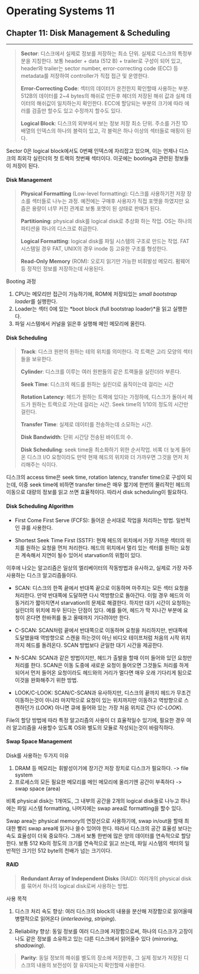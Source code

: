 # Operating Systems 11
## Chapter 11: Disk Management & Scheduling
<hr>

> **Sector**: 디스크에서 실제로 정보를 저장하는 최소 단위. 실제로 디스크의 특정부분을 지칭한다. 보통 header + data (512 B) + trailer로 구성이 되어 있고, header와 trailer는 sector number, error-correcting code (ECC) 등 metadata를 저장하여 controller가 직접 접근 및 운영한다.
>
> **Error-Correcting Code**: 섹터의 데이터가 온전한지 확인할때 사용하는 부분. 512B의 데이터를 2~4 bytes의 해쉬로 만든후 헤더의 저장된 해쉬 값과 실제 데이터의 해쉬값이 일치하는지 확인한다. ECC에 할당되는 부분의 크기에 따라 에러를 검출만 할수도 있고 수정까지 할수도 있다.
>
> **Logical Block**: 디스크의 외부에서 보는 정보 저장 최소 단위. 주소를 가진 1D 배열의 인덱스의 하나의 블럭이 있고, 각 블럭은 하나 이상의 섹터들로 매핑이 된다.

Sector 0은 logical block에서도 0번째 인덱스에 자리잡고 있으며, 이는 언제나 디스크의 최외각 실린더의 첫 트랙의 첫번째 섹터이다. 이곳에는 booting과 관련된 정보들이 저장이 된다.

#### Disk Management

> **Physical Formatting** (Low-level formatting): 디스크를 사용하기전 저장 장소를 섹터들로 나누는 과정. 예전에는 구매후 사용자가 직접 포맷을 하였지만 요즘은 용량이 너무 커진 관계로 보통 포맷이 된 상태로 판매가 된다.
>
> **Partitioning**: physical disk를 logical disk로 추상화 하는 작업. OS는 하나의 파티션을 하나의 디스크로 취급한다.
>
> **Logical Formatting**: logical disk를 파일 시스템의 구조로 만드는 작업. FAT 시스템일 경우 FAT, UNIX의 경우 inode 등 고유한 구조를 형성한다.
>
> **Read-Only Memory** (ROM): 오로지 읽기만 가능한 비휘발성 메모리. 펌웨어등 정적인 정보를 저장하는데 사용된다.

Booting 과정

1. CPU는 메모리만 접근이 가능하기에, ROM에 저장되있는 *small bootstrap loader*를 실행한다.
2. Loader는 섹터 0에 있는 *boot block (full bootstrap loader)*을 읽고 실행한다.
3. 파일 시스템에서 커널을 읽은후 실행해 메인 메모리에 올린다.

#### Disk Scheduling

> **Track**: 디스크 원판의 원하는 테의 위치를 의미한다. 각 트랙은 고리 모양의 섹터들을 보유한다.
>
> **Cylinder**: 디스크를 이루는 여러 원판들의 같은 트랙들을 실린더라 부른다.
>
> **Seek Time**: 디스크의 헤드를 원하는 실린더로 움직이는데 걸리는 시간
>
> **Rotation Latency**: 헤드가 원하는 트랙에 있다는 가정하에, 디스크가 돌아서 헤드가 원하는 트랙으로 가는데 걸리는 시간. Seek time의 1/10의 정도의 시간만 걸린다.
>
> **Transfer Time**: 실제로 데이터를 전송하는데 소모하는 시간. 
>
> **Disk Bandwidth**: 단위 시간당 전송된 바이트의 수.
>
> **Disk Scheduling**: seek time을 최소화하기 위한 순서작업. 비록 더 늦게 들어온 디스크 I/O 요청이라도 만약 현재 헤드의 위치와 더 가까우면 그것을 먼저 처리해주는 식이다.

디스크의 access time은 seek time, rotation latency, transfer time으로 구성이 되는데, 이중 seek time에 비하면 transfer time은 매우 짧기에 한번의 물리적인 헤드의 이동으로 대량의 정보를 읽고 쓰면 효율적이다. 따라서 disk scheduling이 필요하다.

#### Disk Scheduling Algorithm

- First Come First Serve (FCFS): 들어온 순서대로 작업을 처리하는 방법. 일반적인 큐를 사용한다.

- Shortest Seek Time First (SSTF): 현재 헤드의 위치에서 가장 가까운 섹터의 위치를 원하는 요청을 먼저 처리한다. 헤드의 위치에서 멀리 있는 섹터를 원하는 요청은 계속해서 지연이 될수 있어서 starvation의 위험이 있다.

이후에 나오는 알고리즘은 일상의 엘리베이터의 작동방법과 유사하고, 실제로 가장 자주 사용하는 디스크 알고리즘들이다.

- SCAN: 디스크의 한쪽 끝에서 반대쪽 끝으로 이동하며 마주치는 모든 섹터 요청을 처리한다. 만약 반대쪽에 도달하면 다시 역방향으로 돌아간다. 이럴 경우 헤드의 이동거리가 짧아지면서 starvation의 문제로 해결한다. 하지만 대기 시간이 요청하는 실린더의 위치에 좌우 된다는 단점이 있다. 예를 들어, 헤드가 막 지나간 부분에 요청이 온다면 한바퀴를 돌고 올때까지 기다려야만 한다.

- C-SCAN: SCAN처럼 끝에서 반대쪽으로 이동하며 요청을 처리하지만, 반대쪽에 도달했을때 역방향으로 스캔을 하는것이 아닌 비디오 테이프처럼 처음의 시작 위치까지 헤드를 돌려온다. SCAN 방법보다 균일한 대기 시간을 제공한다.

- N-SCAN: SCAN과 같은 방법이지만, 헤드가 출발을 할때 이미 들어와 있던 요청만 처리를 한다. SCAN은 이동 도중에 새로운 요청이 들어오면 그것들도 처리를 하게 되어서 먼저 들어온 요청이라도 헤드와의 거리가 멀다면 매우 오래 기다리게 됨으로 이것을 완화해주기 위한 방법.

- LOOK/C-LOOK: SCAN/C-SCAN과 유사하지만, 디스크의 끝까지 헤드가 무조건 이동하는것이 아니라 마지막으로 요청이 있는 위치까지만 이동하고 역방향으로 스캔하던가 (*LOOK*) 아니면 큐에 들어와 있는 가장 처음 위치로 간다 (*C-LOOK*).

File의 할당 방법에 따라 특정 알고리즘의 사용이 더 효율적일수 있기에, 필요한 경우 여러 알고리즘을 사용할수 있도록 OS와 별도의 모듈로 작성되는것이 바람직하다.

#### Swap Space Management

Disk를 사용하는 두가지 이유

1. DRAM 등 메모리는 휘발성이기에 장기간 저장 장치로 디스크가 필요하다. -> file system
2. 프로세스의 모든 필요한 메모리를 메인 메모리에 올리기엔 공간이 부족하다 -> swap space (area)

비록 physical disk는 1개여도, 그 내부의 공간을 2개의 logical disk들로 나누고 하나에는 파일 시스템 formatting, 나머지에는 swap area로 formatting을 할수 있다.

Swap area는 physical memory의 연장선으로 사용하기에, swap in/out을 할때 최대한 빨리 swap area에 읽거나 쓸수 있어야 한다. 따라서 디스크의 공간 효율성 보다는 속도 효율성이 더욱 중요하다. 그래서 보통 한번에 많은 양의 데이터를 연속적으로 할당한다. 보통 512 Kb의 정도의 크기를 연속적으로 읽고 쓰는데, 파일 시스템의 섹터의 일반적인 크기인 512 byte의 천배가 넘는 크기이다.

#### RAID

> **Redundant Array of Independent Disks** (RAID): 여러개의 physical disk를 묶어서 하나의 logical disk로써 사용하는 방법.

사용 목적

1. 디스크 처리 속도 향상: 여러 디스크의 block의 내용을 분산해 저장함으로 읽어올때 병렬적으로 읽어온다 (*interleaving*, *striping*).

2. Reliability 향상: 동일 정보를 여러 디스크에 저장함으로써, 하나의 디스크가 고장이 나도 같은 정보를 소유하고 있는 댜른 디스크에서 읽어올수 있다 (*mirroring*, *shadowing*).

> **Parity**: 동일 정보의 해쉬를 별도의 장소에 저장한후, 그 실제 정보가 저장된 디스크의 내용의 보전성이 잘 유지되는지 확인할때 사용한다.
